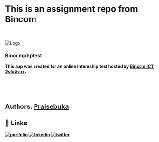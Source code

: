 <h1>This is an assignment repo from Bincom</h1><br><br>


<img class="block lg:hidden h-12 w-16" src="https://1.bp.blogspot.com/--NGX8uAw9fw/Wt8H9JrqE4I/AAAAAAAACY0/pflsETQyGrUfjqx-LkeOdDMr1aM4GeITwCLcBGAs/s320/bincom_logo_paul_chatuese.png" alt="Logo">
            
<h3>Bincomphptest</h3><b>

<p>This app was created for an online Internship test hosted by <a href="blog/bincom.net" target="_blank">Bincom ICT Solutions</a>.</p><br><br><br>


<h2>Authors: <a href="[![Praisebuka](https://img.shields.io/badge/my_portfolio-000?style=for-the-badge&logo=ko-fi&logoColor=white)](https://praisebuka.netlify.com/)"> Praisebuka </a></h2>

## 🔗 Links
[![portfolio](https://img.shields.io/badge/my_portfolio-000?style=for-the-badge&logo=ko-fi&logoColor=white)](https://praisebuka.netlify.com/)
[![linkedin](https://img.shields.io/badge/linkedin-0A66C2?style=for-the-badge&logo=linkedin&logoColor=white)](https://www.linkedin.com/in/praisebuka/)
[![twitter](https://img.shields.io/badge/twitter-1DA1F2?style=for-the-badge&logo=twitter&logoColor=white)](https://twitter.com/PraiseEbuka1)
